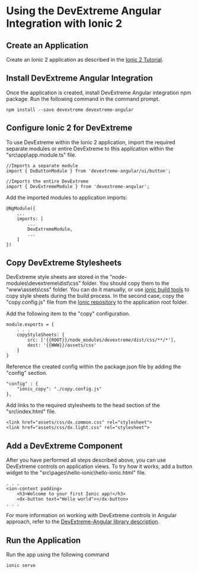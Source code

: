 # Using the DevExtreme Angular Integration with Ionic 2

## Create an Application

Create an Ionic 2 application as described in the [Ionic 2 Tutorial](http://ionicframework.com/docs/v2/getting-started/tutorial/).

## Install DevExtreme Angular Integration

Once the application is created, install DevExtreme Angular integration npm package. Run the following command in the command prompt.

```
npm install --save devextreme devextreme-angular
```

## <a name="configuration"></a>Configure Ionic 2 for DevExtreme

To use DevExtreme within the Ionic 2 application, import the required separate modules or entire DevExtreme to this application within the "src\app\app.module.ts" file.

```
//Imports a separate module
import { DxButtonModule } from 'devextreme-angular/ui/button'; 

//Imports the entire DevExtreme
import { DevExtremeModule } from 'devextreme-angular'; 
```

Add the imported modules to application imports: 

```
@NgModule({ 
    ... 
    imports: [ 
        ... 
        DevExtremeModule, 
        ... 
    ] 
})
```

## Copy DevExtreme Stylesheets

DevExtreme style sheets are stored in the "node-modules\devextreme\dist\css" folder. You should copy them to the "www\assets\css" folder. You can do it manually, or use [ionic build tools](https://ionicframework.com/docs/v2/resources/app-scripts/) to copy style sheets during the build process. In the second case, copy the "copy.config.js" file from the [Ionic repository](https://github.com/driftyco/ionic-app-scripts/blob/master/config/copy.config.js) to the application root folder.

Add the following item to the "copy" configuration.

```
module.exports = {
    . . .
    copyStyleSheets: {
        src: ['{{ROOT}}/node_modules/devextreme/dist/css/**/*'],
        dest: '{{WWW}}/assets/css'
    }
}
```

Reference the created config within the package.json file by adding the "config" section.

```
"config" : {
    "ionic_copy": "./copy.config.js"
},
```

Add links to the required stylesheets to the head section of the "src\index.html" file.

```
<link href="assets/css/dx.common.css" rel="stylesheet">
<link href="assets/css/dx.light.css" rel="stylesheet">
```

## Add a DevExtreme Component

After you have performed all steps described above, you can use DevExtreme controls on application views. To try how it works, add a button widget to the "src\pages\hello-ionic\hello-ionic.html" file.

```
. . .
<ion-content padding>
    <h3>Welcome to your first Ionic app!</h3>
    <dx-button text="Hello world"></dx-button>
. . .
```

For more information on working with DevExtreme controls in Angular approach, refer to the [DevExtreme-Angular library description](https://github.com/DevExpress/devextreme-angular).

## Run the Application

Run the app using the following command

```
ionic serve
```
